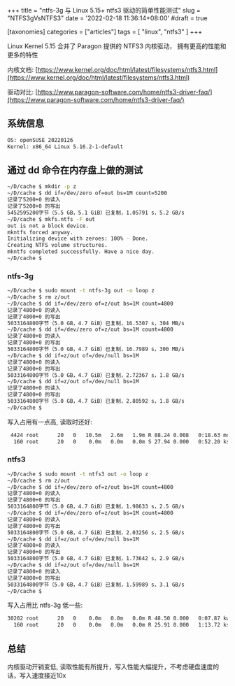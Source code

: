 +++
title = "ntfs-3g 与 Linux 5.15+ ntfs3 驱动的简单性能测试"
slug = "NTFS3gVsNTFS3"
date = '2022-02-18 11:36:14+08:00'
#draft = true

[taxonomies]
categories = ["articles"]
tags = [ "linux", "ntfs3" ]
+++


Linux Kernel 5.15 合并了 Paragon 提供的 NTFS3 内核驱动， 拥有更高的性能和更多的特性

内核文档: [https://www.kernel.org/doc/html/latest/filesystems/ntfs3.html](https://www.kernel.org/doc/html/latest/filesystems/ntfs3.html)

驱动对比: [https://www.paragon-software.com/home/ntfs3-driver-faq/](https://www.paragon-software.com/home/ntfs3-driver-faq/)

## 系统信息

```sh
OS: openSUSE 20220126
Kernel: x86_64 Linux 5.16.2-1-default
```

##  通过 dd 命令在内存盘上做的测试

```sh
~/D/cache $ mkdir -p z                                                                                                              
~/D/cache $ dd if=/dev/zero of=out bs=1M count=5200                                                                                 
记录了5200+0 的读入
记录了5200+0 的写出
5452595200字节（5.5 GB，5.1 GiB）已复制，1.05791 s，5.2 GB/s
~/D/cache $ mkfs.ntfs -F out                                                                                               1s 363ms 
out is not a block device.
mkntfs forced anyway.
Initializing device with zeroes: 100% - Done.
Creating NTFS volume structures.
mkntfs completed successfully. Have a nice day.
~/D/cache $                                                                                                                2s 804ms
```

### ntfs-3g
```sh
~/D/cache $ sudo mount -t ntfs-3g out -o loop z                                                                                     
~/D/cache $ rm z/out                                                                                                                
~/D/cache $ dd if=/dev/zero of=z/out bs=1M count=4800                                                                               
记录了4800+0 的读入
记录了4800+0 的写出
5033164800字节（5.0 GB，4.7 GiB）已复制，16.5307 s，304 MB/s
~/D/cache $ dd if=/dev/zero of=z/out bs=1M count=4800                                                                     16s 550ms 
记录了4800+0 的读入
记录了4800+0 的写出
5033164800字节（5.0 GB，4.7 GiB）已复制，16.7989 s，300 MB/s
~/D/cache $ dd if=z/out of=/dev/null bs=1M                                                                                16s 934ms 
记录了4800+0 的读入
记录了4800+0 的写出
5033164800字节（5.0 GB，4.7 GiB）已复制，2.72367 s，1.8 GB/s
~/D/cache $ dd if=z/out of=/dev/null bs=1M                                                                                 2s 731ms 
记录了4800+0 的读入
记录了4800+0 的写出
5033164800字节（5.0 GB，4.7 GiB）已复制，2.80592 s，1.8 GB/s
~/D/cache $                                                                                                                2s 817ms
```

写入占用有一点高, 读取时还好:
```sh
 4424 root      20   0   10.5m   2.6m   1.9m R 88.24 0.008   0:18.63 mount.ntfs-3g                                                  
  160 root      20   0    0.0m   0.0m   0.0m S 27.94 0.000   0:52.20 kswapd0  
```

### ntfs3
```sh
~/D/cache $ sudo mount -t ntfs3 out -o loop z                                                                                 314ms 
~/D/cache $ rm z/out                                                                                                                
~/D/cache $ dd if=/dev/zero of=z/out bs=1M count=4800                                                                      1s 592ms 
记录了4800+0 的读入
记录了4800+0 的写出
5033164800字节（5.0 GB，4.7 GiB）已复制，1.98633 s，2.5 GB/s
~/D/cache $ dd if=/dev/zero of=z/out bs=1M count=4800                                                                      1s 996ms 
记录了4800+0 的读入
记录了4800+0 的写出
5033164800字节（5.0 GB，4.7 GiB）已复制，2.03256 s，2.5 GB/s
~/D/cache $ dd if=z/out of=/dev/null bs=1M                                                                                 2s 306ms 
记录了4800+0 的读入
记录了4800+0 的写出
5033164800字节（5.0 GB，4.7 GiB）已复制，1.73642 s，2.9 GB/s
~/D/cache $ dd if=z/out of=/dev/null bs=1M                                                                                 1s 739ms 
记录了4800+0 的读入
记录了4800+0 的写出
5033164800字节（5.0 GB，4.7 GiB）已复制，1.59989 s，3.1 GB/s
~/D/cache $                                                                                                                1s 609ms 
```

写入占用比 ntfs-3g 低一些:
```sh
30202 root      20   0    0.0m   0.0m   0.0m R 48.50 0.000   0:07.87 kworker/u32:1+loop0
  160 root      20   0    0.0m   0.0m   0.0m R 25.91 0.000   1:13.72 kswapd0     
```

## 总结

内核驱动开销变低, 读取性能有所提升，写入性能大幅提升，不考虑硬盘速度的话，写入速度接近10x
